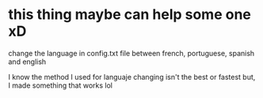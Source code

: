 # this thing maybe can help some one xD

change the language in config.txt file between french, portuguese, spanish and english

I know the method I used for languaje changing isn't the best or fastest but, I made something that works lol

